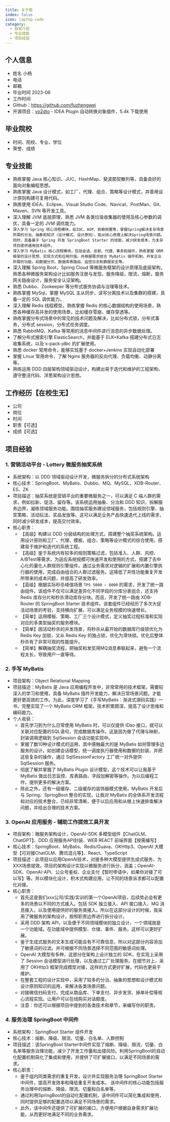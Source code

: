 ```yaml
---
title: 关于我
index: false
icon: laptop-code
category:
  - 自我介绍
  - 专业技能
  - 项目经验
---
```


## 个人信息

- 姓名 小杨
- 电话 
- 邮箱
- 毕业时间 2023-06
- 工作时间
- Github：https://github.com/fuzhengwei
- 开源项目：[vo2dto](https://bugstack.cn/md/product/idea-plugin/vo2dto.html) - IDEA Plugin 自动转换对象插件，5.4k 下载使用

## 毕业院校

- 时间、院校、专业、学位
- 荣誉、成绩

## 专业技能

- 熟练掌握 Java 核心知识、JUC、HashMap、斐波那契散列等，具备良好的面向对象编程思想。
- 熟练掌握 Java 设计模式，如工厂、代理、组合、策略等设计模式，并善用设计原则构建可复用代码。
- 熟练使用 IDEA、Eclipse、Visual Studio Code、Navicat、PostMan、Git、Maven、SVN 等开发工具。
- 深入理解 JVM 底层原理，熟悉 JVM 各类垃圾收集器的使用及核心参数的调优，具备一定的 JVM 调优能力。
- `深入学习 Spring 核心流程模块，如IOC、AOP、依赖倒置等，掌握Spring解决复杂场景所需的分治、抽象和知识（设计模式、设计原则），能从核心原理上解决Spring场景问题。同时，具备基于 Spring 开发 SpringBoot Starter 的技能，减少研发成本，为复杂项目提供通用技术组件。`
- `深入学习 MyBatis 核心流程模块，包括会话、反射、代理、事务和插件，熟练掌握 ORM 框架的设计思想、实现方式和应用价值。并根据需求结合 MyBatis 插件机制，开发企业所需的功能，如数据分页、数据库表路由、监控日志和数据安全等。`
- 深入理解 Spring Boot，Spring Cloud 等微服务框架的设计原理及底层架构，熟悉各种微服务架构设计比如服务注册与发现，服务降级，限流，熔断，服务网关路由设计，服务安全认证架构。
- 熟悉 Dubbo、Zookeeper 等分布式服务协调与治理等技术。
- 熟练掌握 MySql，掌握 MySQL 主从同步，读写分离技术以及集群的搭建，具备一定的 SQL 调优能力。
- 深入理解 Redis 线程模型，熟练掌握 Redis 的核心数据结构的使用场景，熟悉各种缓存高并发的使用场景，比如缓存雪崩，缓存穿透等。
- 熟练掌握分布式场景中的常见的技术问题及解决，比如分布式锁，分布式事务，分布式 session，分布式任务调度。
- 熟悉 RabbitMQ、Kafka 等常用的消息中间件进行消息的异步数据处理。
- 了解分布式搜索引擎 ElasticSearch，并能基于 ELK+Kafka 搭建分布式日志收集系统，以及 x-pack-jdbc 的扩展使用。
- 熟悉 docker 常用命令，能够实现基于 docker+Jenkins 实现自动化部署
- 掌握 Linux 常用命令，了解 Nginx 服务器的反向代理、负载均衡、动静分离等。
- 熟练运用 DDD 四层架构领域驱动设计，构建出易于迭代和维护的工程架构，遵守整洁代码、洋葱架构设计思想。

## 工作经历【在校生无】

- 公司
- 岗位
- 时间
- 职责【可选】
- 成绩【可选】

## 项目经验

### 1. 营销活动平台 - Lottery 微服务抽奖系统

- 系统架构：以 DDD 领域驱动设计开发，微服务拆分的分布式系统架构
- 核心技术：SpringBoot、MyBatis、Dubbo、MQ、MySQL、XDB-Router、ES、ZK
- 项目描述：抽奖系统是营销平台的重要微服务之一，可以满足 C 端人群的需求，例如拉新、促活、留存等。该系统运用抽象、分治和 DDD 知识，拆解服务边界，凝练领域服务功能。围绕抽奖服务建设领域服务，包括规则引擎、抽奖策略、活动玩法、奖品发放等。这可以满足业务产品快速迭代上线的需求，同时减少研发成本，提高交付效率。
- 核心职责：
    - 【高级】构建以 DDD 分层结构的处理方式，搭建整个抽奖系统架构。运用设计原则和工厂、代理、模板、组合、策略等设计模式的综合使用，搭建易于维护和迭代的系统工程。
    - 【高级】鉴于系统内有较多的规则策略过滤，包括准入、人群、风控、A/BTest等需求，为适应系统规模可快速开发和使用的方式，搭建了去中心化的量化人群规则引擎组件。通过业务需求对逻辑的扩展和内置引擎执行器的使用，完成自由组合的人群过滤服务。这降低了共性功能重复开发所带来的成本问题，并提高了研发效率。
    - 【高级】根据实际秒杀峰值场景 `TPS 5000 ~ 8000` 的需求，开发了统一路由组件。该组件不仅可以满足差异化不同字段的分库分表组合，还支持 Redis 库存分片和秒杀滑动库存分块。而且，开发了统一路由 XDB-Router 的 SpringBoot Starter 技术组件。该套组件已经经历了多次大促活动场景的考验，支持横向扩展，可以满足业务规模的快速增长。
    - 【简单】运用模板、策略、工厂三个设计模式，定义抽奖过程标准和实现对应的多类型抽奖的服务模块。
    - 【简单】因活动秒杀的并发场景，将秒杀从最开始的数据库行级锁优化为Redis Key 加锁，又从 Redis Key 的独占锁，优化为滑块锁。优化后整体秒杀有了非常可观的性能提升。
    - 【简单】解耦抽奖流程，把抽奖和发奖用MQ消息串联起来，避免一个流程太长，导致用户一直等待。

### 2. 手写 MyBatis

- 项目架构：Object Relational Mapping
- 项目描述：MyBatis 是 Java 应用编程开发中，非常常用的技术框架。需要较深入的学习和使用，具备 MyBatis 插件开发能力，解决日常场景问题。才能更好更高效的工作。为此，深度学习了《手写MyBatis：渐进式源码实践》一书，完整实现了一个 MyBatis ORM 框架。技术积累颇深，提高了设计思维和编码能力。
- 个人收获：
    - 首先学习到为什么日常使用 MyBatis 时，可以仅提供 IDao 接口，就可以关联对应配置的SQL语句，完成数据库操作。这是因为做了代理与映射，封装调用逻辑到 SqlSession 会话功能实现中。
    - 掌握了数10种设计模式的运用，其中感触最大的是 MyBatis 如何管理多边服务的设计。如创建会话模型，统一调度执行器使用和数据的封装，并把这些复杂的操作，通过 SqlSessionFactory 工厂统一对外提供 SqlSession 服务。
    - 彻底了解并掌握了 MyBatis Plugin 设计模型，这个技术可以让我基于 MyBatis 做出日志监控、库表路由、字段加解密等操作。为以后编程工作，提供更多的解决方案。
    - 除此之外，还有一级缓存、二级缓存的装饰器模式使用，MyBatis 开发后与 Spring、SpringBoot 整合的实现，让我对 MyBatis 的全体系开发流程和对应的技术整合，已经非常清晰，便于以后应用和从根上快速排查解决问题，并给出合理的技术方案。

### 3. OpenAI 应用服务 - 辅助工作提效工具开发

- 项目架构：微服务架构设计，OpenAI-SDK 多模型组件【ChatGLM、ChatGPT】、DDD 应用服务API封装、WEB REACT 前端界面【按需编写】
- 核心技术：SpringBoot、MyBatis、Redis/Guava、OKHttp3、OpenAI 大模型【可对接ChatGLM、腾讯混元等】、React、TypeScript
- 项目描述：此项目以应用OpenAI技术，对接多种大模型提供生成式服务，为XXX场景提效。项目的架构设计实现以微服务进行拆分，涵盖；OpenAI-SDK、OpenAI-API、公众号鉴权、企业支付【暂时申请中，如果你对接了可以写】等。并以模块化设计，积木式构建应用，让不同的场景诉求都可以配置化对接。
- 核心职责：
    - 首先这是我们xxx公司/实践/实训的第一个OpenAI项目，后续势必会有更多的场景以不同的方式接入。包括 SDK 独立接入、API 接口接入、MQ 消息接入，以及使用提供好的服务类接入。所以在这部分设计的时候，我采用了微服务的架构设计，按照职责边界进行拆分设计。
    - 采用 DDD 架构 API，以及便于不同领域模块的独立设计，一个领域就是一个功能域。在功能域中提供模型、仓储、事件、服务。这样可以更好扩展。
    - 鉴于生成式服务的文本生成可能会有不可靠信息，所以对这部分内容添加了敏感词的过滤。并可根据不同场景选择不同范围的敏感词处理。
    - OpenAI 大模型有多种，这部分在架构上设计独立的 SDK，在实现上采用了 Session 会话模型进行处理，以及通过工厂处理服务。在细节对上，采用了 OKHttp3 框架完成模型对接，这样的方式更好扩展，代码也更易于维护。
    - 在整套工程的设计实现中，采用了较多的分治、抽象的思想和设计模式和设计原则知识的运用，来解决各类场景问题。
    - 对接微信扫码支付，完成从商品库、下单支付、异步发货、掉单补偿等核心流程实现。让用户可以在线购买对话额度。
    - 注意：你还可以根据项目中提到的各类技术和章节，来编写你的职责。

### 4. 服务治理 SpringBoot 中间件

- 系统架构：SpringBoot Starter 组件开发
- 核心技术：熔断、降级、限流、切量、白名单、人群控制
- 项目描述：该SpringBoot Starter中间件实现了熔断、降级、限流、切量、白名单等服务治理功能，减少了开发工作量和出错风险。利用SpringBoot的自动化配置机制简化了集成和使用，并提供了可扩展接口，以满足不同场景的需求。
- 核心职责：
    - 鉴于组内同类需求的重复开发，设计并实现服务治理 SpringBoot Starter 中间件，提高开发效率和降低重复开发成本。 该中间件的核心功能包括服务治理中的熔断、降级、限流、切量和白名单等。
    - 通过利用SpringBoot的自动化配置机制，该中间件可以简化集成和使用，同时提供足够的配置选项以满足不同场景的需求。
    - 此外，该中间件还提供了可扩展的接口，方便用户根据自身需求扩展功能，从而更好地满足不同的业务需求。

